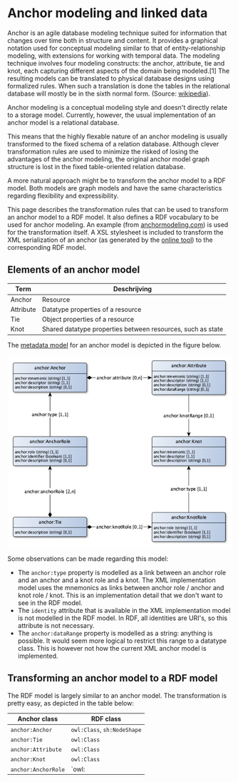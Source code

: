 # Anchor modeling and linked data

Anchor is an agile database modeling technique suited for information that changes over time both in structure and content. It provides a graphical notation used for conceptual modeling similar to that of entity-relationship modeling, with extensions for working with temporal data. The modeling technique involves four modeling constructs: the anchor, attribute, tie and knot, each capturing different aspects of the domain being modeled.[1] The resulting models can be translated to physical database designs using formalized rules. When such a translation is done the tables in the relational database will mostly be in the sixth normal form. (Source: [wikipedia](https://en.wikipedia.org/wiki/Anchor_modeling)).

Anchor modeling is a conceptual modeling style and doesn't directly relate to a storage model. Currently, however, the usual implementation of an anchor model is a relational database.

This means that the highly flexable nature of an anchor modeling is usually transformed to the fixed schema of a relation database. Although clever transformation rules are used to minimize the risked of losing the advantages of the anchor modeling, the original anchor model graph structure is lost in the fixed table-oriented relation database.

A more natural approach might be to transform the anchor model to a RDF model. Both models are graph models and have the same characteristics regarding flexibility and expressibility.

This page describes the transformation rules that can be used to transform an anchor model to a RDF model. It also defines a RDF vocabulary to be used for anchor modeling. An example (from [anchormodeling.com](http://www.anchormodeling.com)) is used for the transformation itself. A XSL stylesheet is included to transform the XML serialization of an anchor (as generated by the [online tool](http://www.anchormodeling.com/modeler/latest/)) to the corresponding RDF model.

## Elements of an anchor model

|Term|Deschrijving|
|----|------------|
|Anchor|Resource
|Attribute|Datatype properties of a resource|
|Tie|Object properties of a resource|
|Knot|Shared datatype properties between resources, such as state|

The [metadata model](anchor-vocabulary.ttl) for an anchor model is depicted in the figure below.

![](anchor-vocabulary.png)

Some observations can be made regarding this model:

- The `anchor:type` property is modelled as a link between an anchor role and an anchor and a knot role and a knot. The XML implementation model uses the mnemonics as links between anchor role / anchor and knot role / knot. This is an implementation detail that we don't want to see in the RDF model.
- The `identity` attribute that is available in the XML implementation model is not modelled in the RDF model. In RDF, all identities are URI's, so this attribute is not necessary.
- The `anchor:dataRange` property is modelled as a string: anything is possible. It would seem more logical to restrict this range to a datatype class. This is however not how the current XML anchor model is implemented.

## Transforming an anchor model to a RDF model

The RDF model is largely similar to an anchor model. The transformation is pretty easy, as depicted in the table below:

|Anchor class|RDF class|
|------------|---------|
| `anchor:Anchor` | `owl:Class`, `sh:NodeShape` |
| `anchor:Tie` | `owl:Class` |
| `anchor:Attribute` | `owl:Class` |
| `anchor:Knot` | `owl:Class` |
| `anchor:AnchorRole` | `owl:
